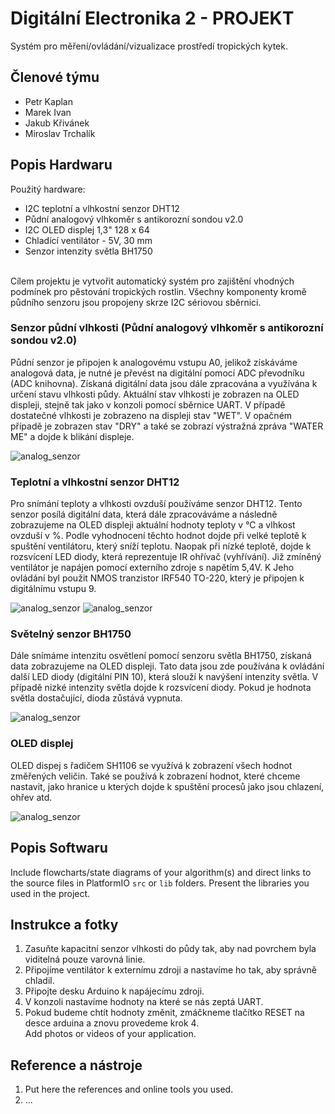 # Digitální Electronika 2 - PROJEKT
Systém pro měření/ovládání/vizualizace prostředí tropických kytek.

## Členové týmu

* Petr Kaplan
* Marek Ivan
* Jakub Křivánek
* Miroslav Trchalík

## Popis Hardwaru
Použitý hardware:
* I2C teplotní a vlhkostní senzor DHT12
* Půdní analogový vlhkoměr s antikorozní sondou v2.0
* I2C OLED displej 1,3" 128 x 64
* Chladící ventilátor - 5V, 30 mm
* Senzor intenzity světla BH1750

<br>
Cílem projektu je vytvořit automatický systém pro zajištění vhodných podmínek pro pěstování tropických rostlin. Všechny komponenty kromě půdního senzoru jsou propojeny skrze I2C sériovou sběrnici.
<br>

### Senzor půdní vlhkosti (Půdní analogový vlhkoměr s antikorozní sondou v2.0)

Půdní senzor je připojen k analogovému vstupu A0, jelikož získáváme analogová data, je nutné je převést na digitální pomocí ADC převodníku (ADC knihovna). Získaná digitální data jsou dále zpracována a využívána k určení stavu vlhkosti půdy. Aktuální stav vlhkosti je zobrazen na OLED displeji, stejně tak jako v konzoli pomocí sběrnice UART. V případě dostatečné vlhkosti je zobrazeno na displeji stav "WET". V opačném případě je zobrazen stav "DRY" a také se zobrazí výstražná zpráva  "WATER ME" a dojde k blikání displeje.<br>

![analog_senzor](https://github.com/marek8l/DE2_projekt/blob/main/analog_senzor.jpg)

### Teplotní a vlhkostní senzor DHT12

Pro snímání teploty a vlhkosti ovzduší používáme senzor DHT12. Tento senzor posílá digitální data, která dále zpracováváme a následně zobrazujeme na OLED displeji aktuální hodnoty teploty v °C a vlhkost ovzduší v %. Podle vyhodnocení těchto hodnot dojde při velké teplotě k spuštění ventilátoru, který sníží teplotu. Naopak při nízké teplotě, dojde k rozsvícení LED diody, která reprezentuje IR ohřívač (vyhřívání). Již zmíněný ventilátor je napájen pomocí externího zdroje s napětím 5,4V. K Jeho ovládání byl použit NMOS tranzistor IRF540 TO-220, který je připojen k digitálnímu vstupu 9.<br>

![analog_senzor](https://github.com/marek8l/DE2_projekt/blob/main/dht12.jpg)
![analog_senzor](https://github.com/marek8l/DE2_projekt/blob/main/ventil%C3%A1tor.jpg)

### Světelný senzor BH1750

Dále snímáme intenzitu osvětlení pomocí senzoru světla BH1750, získaná data zobrazujeme na OLED displeji. Tato data jsou zde používána k ovládání další LED diody (digitální PIN 10), která slouží k navýšení intenzity světla. V případě nizké intenzity světla dojde k rozsvícení diody. Pokud je hodnota světla dostačující, dioda zůstává vypnuta.<br>

![analog_senzor](https://github.com/marek8l/DE2_projekt/blob/main/bh1750.jpg)

### OLED displej 
OLED dispej s řadičem SH1106 se využívá k zobrazení všech hodnot změřených veličin. Také se používá k zobrazení hodnot, které chceme nastavit, jako hranice u kterých dojde k spuštění procesů jako jsou chlazení, ohřev atd.<br>

![analog_senzor](https://github.com/marek8l/DE2_projekt/blob/main/oled.jpg)

## Popis Softwaru

Include flowcharts/state diagrams of your algorithm(s) and direct links to the source files in PlatformIO `src` or `lib` folders. Present the libraries you used in the project.

## Instrukce a fotky

1. Zasuňte kapacitní senzor vlhkosti do půdy tak, aby nad povrchem byla viditelná pouze varovná linie.<br>
2. Připojíme ventilátor k externímu zdroji a nastavíme ho tak, aby správně chladil.<br>
3. Připojte desku Arduino k napájecímu zdroji.<br>
4. V konzoli nastavíme hodnoty na které se nás zeptá UART.<br>
5. Pokud budeme chtít hodnoty změnit, zmáčkneme tlačítko RESET na desce arduina a znovu provedeme krok 4.<br>
 Add photos or videos of your application.<br>

##  Reference a nástroje

1. Put here the references and online tools you used.
2. ...
